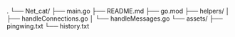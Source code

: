 .
└── Net_cat/
    ├── main.go 
    ├── README.md
    ├── go.mod
    ├── helpers/
    │   ├── handleConnections.go
    │   └── handleMessages.go
    └── assets/
        ├── pingwing.txt
        └── history.txt